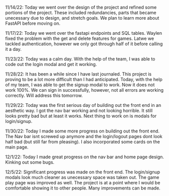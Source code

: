 11/14/22: Today we went over the design of the project and refined some portions of the project. These included redundancies, parts that became unecessary due to design, and stretch goals. We plan to learn more about FastAPI before moving on.

11/17/22: Today we went over the fastapi endpoints and SQL tables. Waylen fixed the problem with the get and delete features for games. Latwe we tackled authentication, however we only got through half of it before calling it a day.

11/23/22: Today was a calm day. With the help of the team, I was able to code out the login modal and get it working.

11/28/22: It has been a while since I have last journaled. This project is proving to be a lot more difficult than I had anticipated. Today, with the help of my team, I was able to get the signup modal to work. Now it does not work 100%. We can sign in successfully, however, not all errors are working correctly. Will address this tomorrow.

11/29/22: Today was the first serious day of building out the front end in an aesthetic way. I got the nav bar working and not looking horrible. It still looks pretty bad but at least it works. Next thing to work on is modals for login/signup.

11/30/22: Today I made some more progress on building out the front end. The Nav bar isnt screwed up anymore and the login/logout pages dont look half bad (but still far from pleasing). I also incorporated some cards on the main page.

12/1/22: Today I made great progress on the nav bar and home page design. Kinking out some bugs.

12/5/22: Significant progress was made on the front end. The login/signup modals look much cleaner as unecessary space was taken out. The game play page was improved as well. The project is at a point where I would be comfortable showing it to other people. Many improvements can be made.

